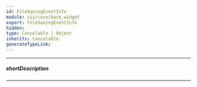 ```yaml
---
id: FileSavingEventInfo
module: viz/core/base_widget
export: FileSavingEventInfo
hidden: 
type: Cancelable | Object
inherits: Cancelable
generateTypeLink: 
---
```

---
##### shortDescription
<!-- Description goes here -->

---
<!-- Description goes here -->